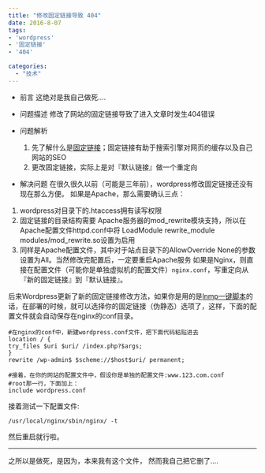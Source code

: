 ```yaml
---
title: "修改固定链接导致 404"
date: 2016-8-07
tags:
- 'wordpress'
- '固定链接'
- '404'

categories:
  - "技术" 
---
```


- 前言
  这绝对是我自己做死....
- 问题描述
  修改了网站的固定链接导致了进入文章时发生404错误
- 问题解析

    1. 先了解什么是[固定链接](https://zh.wikipedia.org/wiki/%E5%9B%BA%E5%AE%9A%E9%93%BE%E6%8E%A5)；固定链接有助于搜索引擎对网页的缓存以及自己网站的SEO
    2. 更改固定链接，实际上是对『默认链接』做一个重定向
- 解决问题
  在很久很久以前（可能是三年前），wordpress修改固定链接还没有现在那么方便。
  如果是Apache，那么需要确认三点：
1. wordpress对目录下的.htaccess拥有读写权限
2. 固定链接的目录结构需要 Apache服务器的mod_rewrite模块支持，所以在Apache配置文件httpd.conf中将 LoadModule rewrite_module modules/mod_rewrite.so设置为启用
3. 同样是Apache配置文件，其中对于站点目录下的AllowOverride None的参数设置为All。当然修改完配置后，一定要重启Apache服务
    如果是Nginx，则直接在配置文件（可能你是单独虚拟机的配置文件）`nginx.conf`，写重定向从『新的固定链接』到『默认链接』。

后来Wordpress更新了新的固定链接修改方法，如果你是用的是[lnmp一键脚本](http://lnmp.org)的话，在部署的时候，就可以选择你的固定链接（伪静态）选项了，这样，下面的配置文件就会自动保存在nginx的conf目录。

```shell
#在nginx的conf中，新建wordpress.conf文件，把下面代码粘贴进去
location / {
try_files $uri $uri/ /index.php?$args;
}
rewrite /wp-admin$ $scheme://$host$uri/ permanent;

#接着，在你的网站的配置文件中，假设你是单独的配置文件:www.123.com.conf
#root那一行，下面加上：
include wordpress.conf
```

接着测试一下配置文件:

```shell
/usr/local/nginx/sbin/nginx/ -t
```

然后重启就行啦。

-----

之所以是做死，是因为，本来我有这个文件，
然而我自己把它删了....